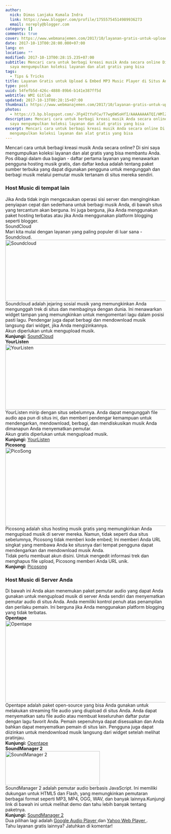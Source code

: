 ```yaml
---
author:
  nick: Dimas Lanjaka Kumala Indra
  link: https://www.blogger.com/profile/17555754514989936273
  email: noreply@blogger.com
category: []
comments: true
cover: https://www.webmanajemen.com/2017/10/layanan-gratis-untuk-upload-embed-mp3/5bb438654de5109954fa7ab36a753652.jpeg
date: 2017-10-13T00:28:00.000+07:00
lang: en
location: ""
modified: 2017-10-13T00:28:15.235+07:00
subtitle: Mencari cara untuk berbagi kreasi musik Anda secara online Di sini
  saya mengumpulkan koleksi layanan dan alat gratis yang bisa
tags:
  - Tips & Tricks
title: Layanan Gratis untuk Upload & Embed MP3 Music Player di Situs Anda
type: post
uuid: 54fefb5d-426c-4888-89b6-b141e387ff5d
webtitle: WMI Gitlab
updated: 2017-10-13T00:28:15+07:00
thumbnail: https://www.webmanajemen.com/2017/10/layanan-gratis-untuk-upload-embed-mp3/5bb438654de5109954fa7ab36a753652.jpeg
photos:
  - https://3.bp.blogspot.com/-JFg4ItYxFCw/T7wg6WSoHfI/AAAAAAAATQI/HMlZHgopewA/s1600/mp3-soundcloud.png
description: Mencari cara untuk berbagi kreasi musik Anda secara online Di sini
  saya mengumpulkan koleksi layanan dan alat gratis yang bisa
excerpt: Mencari cara untuk berbagi kreasi musik Anda secara online Di sini saya
  mengumpulkan koleksi layanan dan alat gratis yang bisa
---
```


Mencari cara untuk berbagi kreasi musik Anda secara online? Di sini saya     mengumpulkan koleksi layanan dan alat gratis yang bisa membantu Anda. <br>Pos dibagi dalam dua bagian - daftar pertama layanan yang menawarkan     pengguna hosting musik gratis, dan daftar kedua adalah tentang paket sumber     terbuka yang dapat digunakan pengguna untuk mengunggah dan berbagi musik     melalui pemutar musik tertanam di situs mereka sendiri. <br><h3>    <strong>Host Music di tempat lain</strong></h3>Jika Anda tidak ingin mengacaukan operasi sisi server dan menginginkan     penyiapan cepat dan sederhana untuk berbagi musik Anda, di bawah situs yang     tercantum akan berguna. Ini juga berguna, jika Anda menggunakan paket     hosting terbatas atau jika Anda menggunakan platform blogging seperti     blogger. <br><center>    <ins id="aswift_0_expand"><ins id="aswift_0_anchor"></ins></ins></center>SoundCloud     <br>Mari kita mulai dengan layanan yang paling populer di luar sana -     Soundcloud.     <br><img alt="Soundcloud" height="192" src="https://3.bp.blogspot.com/-JFg4ItYxFCw/T7wg6WSoHfI/AAAAAAAATQI/HMlZHgopewA/s1600/mp3-soundcloud.png" title="Soundcloud" width="653">    <br>Soundcloud adalah jejaring sosial musik yang memungkinkan Anda mengunggah     trek di situs dan membaginya dengan dunia. Ini menawarkan widget tampan     yang memungkinkan untuk mengomentari lagu dalam posisi pasti lagu.     Pendengar juga dapat berbagi dan mendownload musik langsung dari widget,     jika Anda mengizinkannya. <br>Akun diperlukan untuk mengupload musik. <br><strong>Kunjungi:</strong>    <a href="http://translate.googleusercontent.com/translate_c?depth=2&amp;nv=1&amp;rurl=translate.google.com&amp;sl=en&amp;sp=nmt4&amp;tl=id&amp;u=http://soundcloud.com/&amp;usg=ALkJrhi9gikcFlwuzKpEv44fcL_Yfj60lg" rel="noopener noreferer nofollow">        SoundCloud     </a><br><strong>YourListen</strong>    <br><img alt="YourListen" height="205" src="https://1.bp.blogspot.com/-0ysnmEwz-i0/T7wg8NiqWoI/AAAAAAAATQQ/9_AKwfEOZfI/s1600/mp3-yourlisten.png" title="YourListen" width="530">    YourListen mirip dengan situs sebelumnya. Anda dapat mengunggah file audio     apa pun di situs ini, dan memberi pendengar kemampuan untuk mendengarkan,     mendownload, berbagi, dan mendiskusikan musik Anda dimanapun Anda     menyematkan pemutar. <br>Akun gratis diperlukan untuk mengupload musik.     <br><strong>Kunjungi:</strong>    <a href="http://translate.googleusercontent.com/translate_c?depth=2&amp;nv=1&amp;rurl=translate.google.com&amp;sl=en&amp;sp=nmt4&amp;tl=id&amp;u=http://yourlisten.com/&amp;usg=ALkJrhg9nKyR1ZlzNK2r5WJ-ADNIwxk3XQ" rel="noopener noreferer nofollow">        YourListen     </a><br><strong>Picosong</strong>    <br><img alt="PicoSong" height="246" src="https://4.bp.blogspot.com/-1z9NklvQ3u0/T7wg4pB3soI/AAAAAAAATQA/UTOsRtgd9G8/s1600/mp3-picosong.png" title="PicoSong" width="626">    Picosong adalah situs hosting musik gratis yang memungkinkan Anda     mengupload musik di server mereka. Namun, tidak seperti dua situs     sebelumnya, Picosong tidak memberi kode embed; Ini memberi Anda URL singkat     yang membawa Anda ke situsnya dari tempat pengguna dapat mendengarkan dan     mendownload musik Anda. <br>Tidak perlu membuat akun disini. Untuk mengedit informasi trek dan     menghapus file upload, Picosong memberi Anda URL unik. <br><strong>Kunjungi:</strong>    <a href="http://translate.googleusercontent.com/translate_c?depth=2&amp;nv=1&amp;rurl=translate.google.com&amp;sl=en&amp;sp=nmt4&amp;tl=id&amp;u=http://picosong.com/&amp;usg=ALkJrhgqddfMYRHI_xKxO71GfzVrvEBNag" rel="noopener noreferer nofollow">        Picosong     </a><br><h3>    Host Music di Server Anda </h3>Di bawah ini Anda akan menemukan paket pemutar audio yang dapat Anda     gunakan untuk mengupload musik di server Anda sendiri dan menyematkan     pemutar audio di situs Anda. Anda memiliki kontrol penuh atas penampilan     dan perilaku pemain. Ini berguna jika Anda menggunakan platform blogging     yang tidak terbatas. <br><strong>Opentape</strong>    <br><img alt="Opentape" height="257" src="https://3.bp.blogspot.com/-sa1jx7I2aKQ/T7wg3JzD-7I/AAAAAAAATP4/1Fha428Sr00/s1600/mp3-opentape.png" title="Opentape" width="626">    <br>Opentape adalah paket open-source yang bisa Anda gunakan untuk melakukan     streaming file audio yang diupload di situs Anda. Anda dapat menyematkan     satu file audio atau membuat keseluruhan daftar putar dengan lagu favorit     Anda. Pemain sepenuhnya dapat disesuaikan dan Anda bahkan dapat menyematkan     pemain di situs lain. Pengguna juga dapat diizinkan untuk mendownload musik     langsung dari widget setelah melihat pratinjau. <br><strong>Kunjungi:</strong>    <a href="http://translate.googleusercontent.com/translate_c?depth=2&amp;nv=1&amp;rurl=translate.google.com&amp;sl=en&amp;sp=nmt4&amp;tl=id&amp;u=http://opentape.fm/&amp;usg=ALkJrhj5D62wmZvQQOHDGqmLhQhQ0bpSwQ" rel="noopener noreferer nofollow">        Opentape     </a><br><strong>SoundManager 2</strong>    <br><img alt="SoundManager 2" height="107" src="https://1.bp.blogspot.com/-ySRJevwz-64/T7wg1s8RKqI/AAAAAAAATPw/bKMMUJKBX9M/s1600/mp3-SoundManager-2.png" title="SoundManager 2" width="297">    <br>SoundManager 2 adalah pemutar audio berbasis JavaScript. Ini memiliki     dukungan untuk HTML5 dan Flash, yang memungkinkan pemutaran berbagai format     seperti MP3, MP4, OGG, WAV, dan banyak lainnya.Kunjungi link di bawah ini     untuk melihat demo dan tahu lebih banyak tentang paketnya.     <br><strong>Kunjungi:</strong>    <a href="http://translate.googleusercontent.com/translate_c?depth=2&amp;nv=1&amp;rurl=translate.google.com&amp;sl=en&amp;sp=nmt4&amp;tl=id&amp;u=http://www.schillmania.com/projects/soundmanager2/&amp;usg=ALkJrhj1cuITle7ag0KTcfw1sChr1aCh4w" rel="noopener noreferer nofollow">        SoundManager 2     </a><br>Dua pilihan lagi adalah     <a href="http://translate.googleusercontent.com/translate_c?depth=2&amp;nv=1&amp;rurl=translate.google.com&amp;sl=en&amp;sp=nmt4&amp;tl=id&amp;u=http://sumtips.com/2011/05/embed-audio-files-with-google-player.html&amp;usg=ALkJrhjGSwt98m9aZY9CIg4Ad35hZEVhBg" title="Embed MP3 File Audio di Website Anda dengan Google Audio Player" rel="noopener noreferer nofollow">        Google Audio Player     </a>    dan     <a href="http://translate.googleusercontent.com/translate_c?depth=2&amp;nv=1&amp;rurl=translate.google.com&amp;sl=en&amp;sp=nmt4&amp;tl=id&amp;u=http://sumtips.com/2011/08/embed-media-website-yahoo-webplayer.html&amp;usg=ALkJrhgws0ojd_P3cMxpcJbJZxDxlBz8Rg" title="Cara Baru Menyisipkan File Media di Situs Web Dengan Yahoo! WebPlayer" rel="noopener noreferer nofollow">        Yahoo Web Player     </a>    . <br>Tahu layanan gratis lainnya? Jatuhkan di komentar!